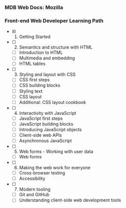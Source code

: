 ### MDB Web Docs: Mozilla

### Front-end Web Developer Learning Path

 - [x] 1. Getting Started
 - [ ] 2. Semantics and structure with HTML
	- [ ] Introduction to HTML
	- [ ] Multimedia and embedding
	- [ ] HTML tables
- [ ] 3. Styling and layout with CSS
	- [ ] CSS first steps
	- [ ] CSS building blocks
	- [ ] Styling text
	- [ ] CSS layout
	- [ ] Additional: CSS layout cookbook
- [ ] 4. Interactivity with JavaScript
	- [ ] JavaScript first steps
	- [ ] JavaScript building blocks
	- [ ] Introducing JavaScript objects
	- [ ] Client-side web APIs
	- [ ] Asynchronous JavaScript
- [ ] 5. Web forms - Working with user data
	- [ ] Web forms 
- [ ] 6. Making the web work for everyone
 	- [ ] Cross-browser testing
	- [ ] Accessibility
- [ ] 7. Modern tooling
	- [ ] Git and GitHub
	- [ ] Understanding client-side web development tools
